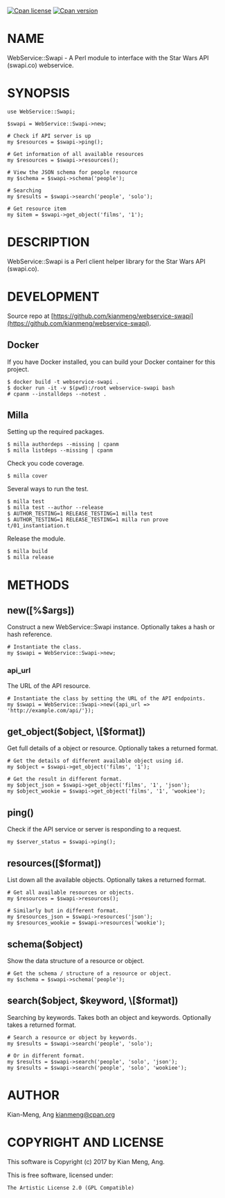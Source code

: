 [![Cpan license](https://img.shields.io/cpan/l/WebService-Swapi.svg)](https://metacpan.org/release/WebService-Swapi)
[![Cpan version](https://img.shields.io/cpan/v/WebService-Swapi.svg)](https://metacpan.org/release/WebService-Swapi)

# NAME

WebService::Swapi - A Perl module to interface with the Star Wars API
(swapi.co) webservice.

# SYNOPSIS

    use WebService::Swapi;

    $swapi = WebService::Swapi->new;

    # Check if API server is up
    my $resources = $swapi->ping();

    # Get information of all available resources
    my $resources = $swapi->resources();

    # View the JSON schema for people resource
    my $schema = $swapi->schema('people');

    # Searching
    my $results = $swapi->search('people', 'solo');

    # Get resource item
    my $item = $swapi->get_object('films', '1');

# DESCRIPTION

WebService::Swapi is a Perl client helper library for the Star Wars API (swapi.co).

# DEVELOPMENT

Source repo at [https://github.com/kianmeng/webservice-swapi](https://github.com/kianmeng/webservice-swapi).

## Docker

If you have Docker installed, you can build your Docker container for this
project.

    $ docker build -t webservice-swapi .
    $ docker run -it -v $(pwd):/root webservice-swapi bash
    # cpanm --installdeps --notest .

## Milla

Setting up the required packages.

    $ milla authordeps --missing | cpanm
    $ milla listdeps --missing | cpanm

Check you code coverage.

    $ milla cover

Several ways to run the test.

    $ milla test
    $ milla test --author --release
    $ AUTHOR_TESTING=1 RELEASE_TESTING=1 milla test
    $ AUTHOR_TESTING=1 RELEASE_TESTING=1 milla run prove t/01_instantiation.t

Release the module.

    $ milla build
    $ milla release

# METHODS

## new(\[%$args\])

Construct a new WebService::Swapi instance. Optionally takes a hash or hash reference.

    # Instantiate the class.
    my $swapi = WebService::Swapi->new;

### api\_url

The URL of the API resource.

    # Instantiate the class by setting the URL of the API endpoints.
    my $swapi = WebService::Swapi->new({api_url => 'http://example.com/api/'});

## get\_object($object, \[$format\])

Get full details of a object or resource. Optionally takes a returned format.

    # Get the details of different available object using id.
    my $object = $swapi->get_object('films', '1');

    # Get the result in different format.
    my $object_json = $swapi->get_object('films', '1', 'json');
    my $object_wookie = $swapi->get_object('films', '1', 'wookiee');

## ping()

Check if the API service or server is responding to a request.

    my $server_status = $swapi->ping();

## resources(\[$format\])

List down all the available objects. Optionally takes a returned format.

    # Get all available resources or objects.
    my $resources = $swapi->resources();

    # Similarly but in different format.
    my $resources_json = $swapi->resources('json');
    my $resources_wookie = $swapi->resources('wookie');

## schema($object)

Show the data structure of a resource or object.

    # Get the schema / structure of a resource or object.
    my $schema = $swapi->schema('people');

## search($object, $keyword, \[$format\])

Searching by keywords. Takes both an object and keywords. Optionally takes a returned format.

    # Search a resource or object by keywords.
    my $results = $swapi->search('people', 'solo');

    # Or in different format.
    my $results = $swapi->search('people', 'solo', 'json');
    my $results = $swapi->search('people', 'solo', 'wookiee');

# AUTHOR

Kian-Meng, Ang <kianmeng@cpan.org>

# COPYRIGHT AND LICENSE

This software is Copyright (c) 2017 by Kian Meng, Ang.

This is free software, licensed under:

    The Artistic License 2.0 (GPL Compatible)
